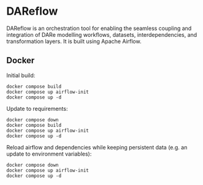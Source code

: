 # DAReflow
DAReflow is an orchestration tool for enabling the seamless coupling and integration of DARe modelling workflows, datasets, interdependencies, and transformation layers. It is built using Apache Airflow.

## Docker
Initial build:

    docker compose build
    docker compose up airflow-init
    docker compose up -d

Update to requirements:

    docker compose down
    docker compose build
    docker compose up airflow-init
    docker compose up -d

Reload airflow and dependencies while keeping persistent data (e.g. an update to environment variables):

    docker compose down
    docker compose up airflow-init
    docker compose up -d